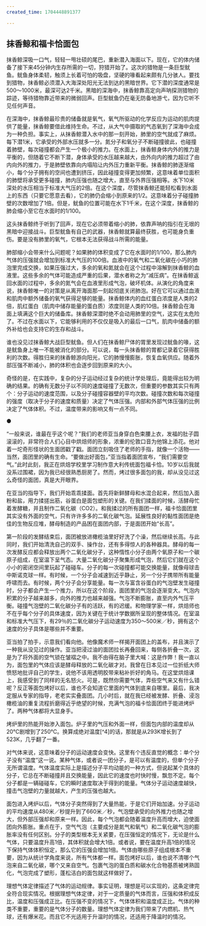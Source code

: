 ```yaml
---
created_time: 1704448891377

---
```

## 抹香鲸和福卡恰面包

抹香鲸深吸一口气，轻轻一甩壮硕的尾巴，重新潜入海面以下。现在，它的体内储备了接下来45分钟内生存所需的一切，狩猎开始了。这次的猎物是一条巨型鱿鱼。鱿鱼身体柔韧，触须上长着可怕的吸盘，坚硬的喙看起来颇有几分骇人。要找到猎物，抹香鲸必须潜入大海深处阳光无法到达的黑暗世界。它下潜的深度通常是500～1000米，最深可达2千米。黑暗的深海中，抹香鲸靠高定向声呐探测猎物的踪迹，等待猎物靠近带来的微弱回声。巨型鱿鱼仍在毫无防备地游弋，因为它听不见任何声音。

在深海中，抹香鲸最珍贵的储备就是氧气，氧气所驱动的化学反应为运动的肌肉提供了能量，抹香鲸要借此维持生命。不过，从大气中摄取的气态氧到了深海中会成为一种负担。事实上，从抹香鲸潜入水中的那一刻开始，肺里的空气就成了麻烦。每下潜1米，它承受的外部水压就多一分。氮分子和氧分子不断碰撞彼此，也碰撞着肺壁，每次碰撞都会产生一个极小的推力。在水面上，抹香鲸身体内外的推力是平衡的，但随着它不断下潜，身体承受的水压越来越大，由外向内的推力超过了由内向外的推力，于是肺壁依靠向内塌陷让内外压力重新平衡。抹香鲸的肺逐渐缩小，每个分子拥有的空间也遭到挤压，因此碰撞变得更加频繁，这意味着单位面积的肺壁将承受更多碰撞，肺内压强也随之增大，直至与外界压强相等。水下10米深处的水压相当于标准大气压的2倍。在这个深度，尽管抹香鲸还能轻松看到水面上的东西（只要它愿意去看），它的肺仍会缩小到原来的1/2。这意味着分子碰撞肺壁的次数增加了1倍。但是，鱿鱼的位置可能在水下1千米，在这个深度，抹香鲸的肺会缩小至它在水面时的1/100。

这头抹香鲸终于听到了回声，现在它必须带着缩小的肺，依靠声呐的指引在无垠的黑暗中迎接战斗。巨型鱿鱼有自己的武器，抹香鲸就算最终获胜，也可能身负重伤。要是没有肺里的氧气，它根本无法获得战斗所需的能量。

肺部缩小会带来什么问题呢？如果肺的体积变成了它在水面时的1/100，那么肺内气体的压强就会增加到标准大气压的100倍。血液中的氧气和二氧化碳在小巧的肺泡里完成交换，如果压强过大，多余的氧和氮就会在这个过程中溶解到抹香鲸的血液里。这些多余的气体可能造成严重的后果，潜水者称之为“减压病”。在抹香鲸返回水面的过程中，多余的氮气会在血液里形成气泡，破坏机体。从演化的角度来说，抹香鲸唯一的对策是从离开海面那一刻起彻底关闭肺泡。好在它可以通过血液和肌肉中额外储备的氧气获得足够的能量。抹香鲸体内的血红蛋白浓度是人类的2倍，肌红蛋白（肌肉中储存能量的蛋白质）浓度则是人类的10倍。抹香鲸会在海面上填满这个巨大的储备库。抹香鲸深潜时绝不会动用肺里的空气，这实在太危险了。不过在水面以下，它能够利用的不仅仅是吸入的最后一口气，肌肉中储备的额外补给也会支持它的生存和战斗。

谁也没见过抹香鲸大战巨型鱿鱼。但人们在抹香鲸尸体的胃里发现过鱿鱼的喙，这是鱿鱼身上唯一不能被消化的部分。可以说，每一头抹香鲸的胃都记录着它获得胜利的次数。得胜归来的抹香鲸游向阳光，它的肺慢慢膨胀，恢复血氧供应。随着外部压强不断减小，肺的体积也会逐步回到原来的大小。

奇怪的是，在实践中，复杂的分子运动经过复杂的统计学处理后，竟能得出较为明确的结果。的确有无数分子以不同的速度碰撞了无数次，但重要的参数其实只有两个：分子运动的速度范围，以及分子碰撞容器壁的平均次数。碰撞次数和每次碰撞的强度（取决于分子的速度和质量）决定了气体压强。内部和外部气体压强的比例决定了气体体积。不过，温度带来的影响又有一点不同。

●

“一般来说，谁最在乎这个呢？”我们的老师亚当身穿白色束腰上衣，发福的肚子圆滚滚的，非常符合人们心目中烘焙师的形象，浓重的伦敦口音为他锦上添花。他对着一坨奇形怪状的生面团戳了戳。面团立刻吸住了老师的手指，就像一个活物——当然，面团里的确有生命。“要做出好面包，”亚当指着面团宣布，“我们需要空气。”此时此刻，我正在烘焙学校里学习制作意大利传统面包福卡恰。10岁以后我就没系过围裙，因为我已经很熟悉厨房了。然而，烤过很多面包的我，却从没见过这么奇怪的面团，真是大开眼界。

在亚当的指导下，我们开始乖乖揉面。首先将新鲜酵母和水混合起来，然后加入面粉和盐，用力揉搓出筋，谷蛋白是面包塑形的关键。在我们揉面的时候，活酵母忙着发酵糖，并且制作二氧化碳（CO2）。和我揉过的所有面团一样，福卡恰面团里其实没有外面的空气，只有许许多多的二氧化碳气泡。延展性良好的黏性面团是绝佳的生物反应堆，酵母制造的产品困在面团内部，于是面团开始“长高”。

第一阶段的发酵结束后，面团被放进橄榄油里好好洗了个澡，然后继续长高。与此同时，我们开始清洗自己的双手、操作台，还有多得惊人的各种器具。酵母的每一次发酵反应都会释放出两个二氧化碳分子，这种惰性小分子由两个氧原子和一个碳原子组成，在室温下呈气态。大量二氧化碳分子聚集形成气泡，然后它们就在这个小小的密闭空间里玩起了碰碰车。分子的每一次碰撞都可能交换能量，就像母球击中斯诺克球一样。有时候，一个分子会减速到近乎静止，另一个分子携带所有能量呼啸而去。有时候，两个分子会分享能量。每一次与富含谷蛋白的气泡壁发生碰撞时，分子都会产生一个推力，所以在这个阶段，面团里的气泡会逐渐变大。气泡内积累的分子越来越多，向外的推力也越来越强。气泡不断膨胀，直至内外气压平衡。碰撞气泡壁的二氧化碳分子有的活跃，有的迟缓。和物理学家一样，烘焙师也不在乎每个分子的具体速度，因为关键在于统计学数据所呈现的整体情况。在室温和标准大气压下，有29％的二氧化碳分子运动速度为350～500米／秒，拥有这个速度的分子具体是哪些并不重要。

亚当拍了拍手，示意我们看向他。他像魔术师一样揭开面团上的盖布，并且演示了一种我从没见过的操作。亚当把浸过油的面团拉长再叠回来，每侧各折叠一次，这是为了将外面的空气锁在皱褶之中。我不由得在脑子里大喊：这是作弊！我一直以为，面包里的气体应该是酵母释放的二氧化碳才对。我曾在日本见过一位折纸大师愤怒地批评自己的学生，说他不该用透明胶带来粘补折好的角马。在这堂烘焙课上，我感受到了同样的无名怒火。可是，既然你需要气体，弄些空气来又有什么错呢？反正等面包烤好以后，谁也不会知道它里面的气体到底来自哪里。最后，我决定服从专家的指导，老老实实叠面团。几小时后，就在我已经被发酵、折叠、浸泡橄榄油的重复流程折磨得近乎绝望的时候，充满气泡的福卡恰面团终于能进烤炉了。两种气体都将大显身手。

烤炉里的热能开始渗入面包。炉子里的气压和外面一样，但面包内部的温度却从20℃剧增到了250℃。换算成绝对温度[^4]的话，那就是从293K增长到了523K，几乎翻了一番。

对气体来说，这意味着分子的运动速度会变快。这里有个违反直觉的概念：单个分子没有“温度”这一说。某种气体，或者说一团分子，是可以有温度的，但单个分子无所谓温度。气体温度实际上是描述分子平均动能的一种方式，但说起某个具体的分子，它总在不断碰撞并且交换能量，因此它的速度也时快时慢，飘忽不定。每个分子都是一辆碰碰车，它的瞬时速度取决于得到的能量。气体分子运动速度越快，撞击气泡壁的力量就越大，产生的压强也越大。

面包进入烤炉以后，气体分子突然得到了大量热能，于是它们开始加速。分子运动的平均速度从480米／秒提升到了660米／秒，气泡壁承受的向外推力也随之增大，但外部压强却和原来一样。因此，每个气泡都会随着温度升高而增大，迫使面团向外膨胀。重点在于，空气气泡（主要成分是氮气和氧气）和二氧化碳气泡的膨胀率没有任何区别。分子的类型根本无关紧要，在压强恒定的情况下，无论是什么气体，只要温度升高1倍，其体积就会增大1倍。或者说，要在温度升高1倍的情况下保持气体体积恒定，那么它的压强会增加1倍。气体由哪些原子组成根本不重要，因为从统计学角度来说，所有气体都一样。面包烤好以后，谁也说不清哪个气泡来自二氧化碳，哪个又来自空气。包裹气泡的蛋白质和碳水化合物基质被烤熟固化，气泡完成了塑形，蓬松洁白的面包就这样做好了。

理想气体定律描述了气体的运动规律。事实证明，理想是可以实现的，这条定律完全符合现实情况。根据理想气体定律，对于一定质量的气体而言，压强和体积成反比，温度和压强成正比。在压强不变的情况下，气体体积和温度成正比。气体的种类不重要，重要的是气体分子的数量。理想气体定律为我们带来了内燃机、热气球，还有爆米花。而且它不光适用于升温时的情况，还适用于降温时的情况。